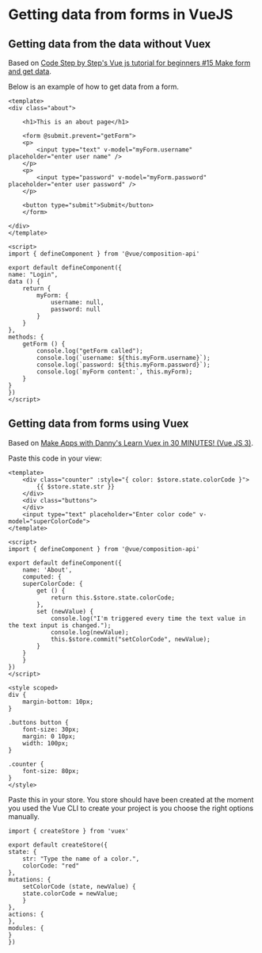 # Getting data from forms in VueJS

## Getting data from the data without Vuex

Based on [Code Step by Step's Vue js tutorial for beginners #15 Make form and get data](https://www.youtube.com/watch?v=XRcuxUa-H3k).

Below is an example of how to get data from a form.

    <template>
    <div class="about">

        <h1>This is an about page</h1>

        <form @submit.prevent="getForm">
        <p>
            <input type="text" v-model="myForm.username" placeholder="enter user name" />
        </p>
        <p>
            <input type="password" v-model="myForm.password" placeholder="enter user password" />
        </p>

        <button type="submit">Submit</button>
        </form>

    </div>
    </template>

    <script>
    import { defineComponent } from '@vue/composition-api'

    export default defineComponent({
    name: "Login",
    data () {
        return {
            myForm: {
                username: null,
                password: null
            }
        }
    },
    methods: {
        getForm () {
            console.log("getForm called");
            console.log(`username: ${this.myForm.username}`);
            console.log(`password: ${this.myForm.password}`);
            console.log(`myForm content:`, this.myForm);
        }
    }
    })
    </script>

## Getting data from forms using Vuex

Based on [ Make Apps with Danny's Learn Vuex in 30 MINUTES! (Vue JS 3)](https://www.youtube.com/watch?v=nFh7-HfODYY).

Paste this code in your view:

    <template>
        <div class="counter" :style="{ color: $store.state.colorCode }">
            {{ $store.state.str }}
        </div>
        <div class="buttons">
        </div>
        <input type="text" placeholder="Enter color code" v-model="superColorCode">
    </template>

    <script>
    import { defineComponent } from '@vue/composition-api'

    export default defineComponent({
        name: 'About',
        computed: {
        superColorCode: {
            get () {
                return this.$store.state.colorCode;
            },
            set (newValue) {
                console.log("I'm triggered every time the text value in the text input is changed.");
                console.log(newValue);
                this.$store.commit("setColorCode", newValue);
            }
        }
        }
    })
    </script>

    <style scoped>
    div {
        margin-bottom: 10px;
    }

    .buttons button {
        font-size: 30px;
        margin: 0 10px;
        width: 100px;
    }

    .counter {
        font-size: 80px;
    }
    </style>

Paste this in your store. You store should have been created at the moment you used the Vue CLI to create your project is you choose the right options manually.

    import { createStore } from 'vuex'

    export default createStore({
    state: {
        str: "Type the name of a color.",
        colorCode: "red"
    },
    mutations: {
        setColorCode (state, newValue) {
        state.colorCode = newValue;
        }
    },
    actions: {
    },
    modules: {
    }
    })
